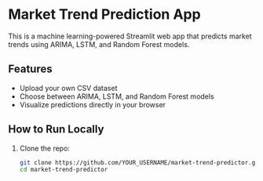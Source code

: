 # Market Trend Prediction App

This is a machine learning-powered Streamlit web app that predicts market trends using ARIMA, LSTM, and Random Forest models.

## Features

- Upload your own CSV dataset
- Choose between ARIMA, LSTM, and Random Forest models
- Visualize predictions directly in your browser

## How to Run Locally

1. Clone the repo:
   ```bash
   git clone https://github.com/YOUR_USERNAME/market-trend-predictor.git
   cd market-trend-predictor
